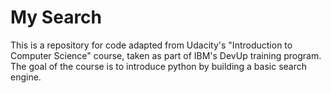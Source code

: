 # My Search

This is a repository for code adapted from Udacity's "Introduction to Computer Science" course, taken as part of IBM's DevUp training program. The goal of the course is to introduce python by building a basic search engine. 